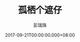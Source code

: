 ---
issue: 242
title: 孤栖个遮仔
author: 彭瑞珠
language: 四縣
date: 2017-09-21T00:00:00.000+08:00
topic: 抒懷
difficulty: 2
wikidata: Q98096112
wikidata_link: https://www.wikidata.org/wiki/Q98096112
author_wikidata_link: https://www.wikidata.org/wiki/Q98096341
author_wikidata: Q98096341
---